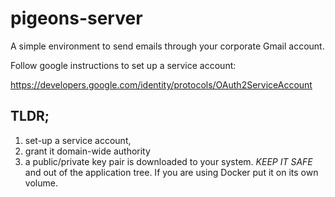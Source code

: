 # pigeons-server

A simple environment to send emails through your corporate Gmail account.

Follow google instructions to set up a service account:

https://developers.google.com/identity/protocols/OAuth2ServiceAccount

## TLDR;

1. set-up a service account,
2. grant it domain-wide authority
3. a public/private key pair is downloaded to your system.
   *KEEP IT SAFE* and out of the application tree.
   If you are using Docker put it on its own volume.
 
